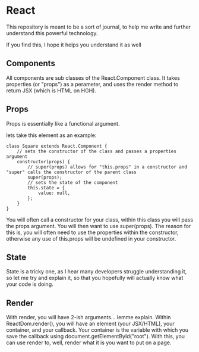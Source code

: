 # React

This repository is meant to be a sort of journal, to help me write and further understand this powerful technology.

If you find this, I hope it helps you understand it as well

## Components

All components are sub classes of the React.Component class. It takes properties (or "props") as a perameter, and uses
the render method to return JSX (which is HTML on HGH).

## Props

Props is essentially like a functional argument.

lets take this element as an example:

```
class Square extends React.Component {
    // sets the constructor of the class and passes a properties argument
    constructor(props) {
        // super(props) allows for "this.props" in a constructor and "super" calls the constructor of the parent class
        super(props);
        // sets the state of the component
        this.state = {
            value: null,
        };
    }
}
```

You will often call a constructor for your class, within this class you will pass the props argument. You will then want to use super(props). The
reason for this is, you will often need to use the properties within the constructor, otherwise any use of this.props will be undefined in your constructor.

## State

State is a tricky one, as I hear many developers struggle understanding it, so let me try and explain it, so that you hopefully will actually know what your code is doing.

## Render

With render, you will have 2-ish arguments... lemme explain. Within ReactDom.render(), you will have an element (your JSX/HTML), your container, and your callback. Your container is the variable with which you save the callback using
document.getElementById("root"). With this, you can use render to, well, render what it is you want to put on a page.

```

```

